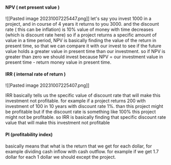 #### NPV ( net present value ) 
![[Pasted image 20231007225447.png]]
let's say you invest 1000 in a project, and in course of 4 years it returns to you 3000. and the discount rate ( this can be inflation) is 10%
value of money with time decreases (which is discount rate here) so if a project returns a specific amount of value in a time period, NPV is basically finding the value of the return in present time, so that we can compare it with our invest to see if the future value holds a greater value in present time than our investment. so if NPV is greater than zero we should invest because NPV = our investment value in present time - return money value in present time.

#### IRR ( internal rate of return )
![[Pasted image 20231007225407.png]]

IRR basically  tells us the specific value of discount rate that will make this investment not profitable. for example if a project returns 200 with investment of 100 in 10 years with discount rate 1%. than this project might be profitable but if the discount rate is something like 100% this project might not be profitable. so IRR is basically  finding that specific discount rate value that will make this investment  not profitable


#### PI (profitability index)
basically means that what is the return that we get for each dollar, for example dividing cash inflow with cash outflow.
for example if we get 1.7 dollar for each 1 dollar we should except the project.
